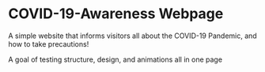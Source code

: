 # COVID-19-Awareness Webpage
A simple website that informs visitors all about the COVID-19 Pandemic, and how to take precautions!

A goal of testing structure, design, and animations all in one page
